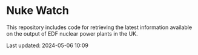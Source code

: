 # Nuke Watch

This repository includes code for retrieving the latest information available on the output of EDF nuclear power plants in the UK.

Last updated: 2024-05-06 10:09